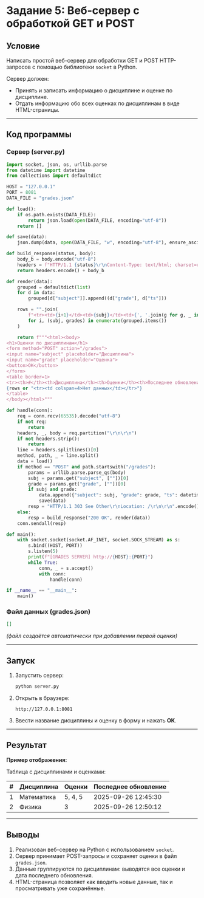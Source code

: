 # Задание 5: Веб-сервер с обработкой GET и POST

## Условие
Написать простой веб-сервер для обработки GET и POST HTTP-запросов с помощью библиотеки `socket` в Python.  

Сервер должен:
- Принять и записать информацию о дисциплине и оценке по дисциплине.  
- Отдать информацию обо всех оценках по дисциплинам в виде HTML-страницы.  

---

## Код программы

### Сервер (server.py)

```python
import socket, json, os, urllib.parse
from datetime import datetime
from collections import defaultdict

HOST = "127.0.0.1"
PORT = 8081
DATA_FILE = "grades.json"

def load():
    if os.path.exists(DATA_FILE):
        return json.load(open(DATA_FILE, encoding="utf-8"))
    return []

def save(data):
    json.dump(data, open(DATA_FILE, "w", encoding="utf-8"), ensure_ascii=False, indent=2)

def build_response(status, body):
    body_b = body.encode("utf-8")
    headers = f"HTTP/1.1 {status}\r\nContent-Type: text/html; charset=utf-8\r\nContent-Length: {len(body_b)}\r\n\r\n"
    return headers.encode() + body_b

def render(data):
    grouped = defaultdict(list)
    for d in data:
        grouped[d["subject"]].append((d["grade"], d["ts"]))

    rows = "".join(
        f"<tr><td>{i+1}</td><td>{subj}</td><td>{', '.join(g for g, _ in grades)}</td><td>{grades[-1][1]}</td></tr>"
        for i, (subj, grades) in enumerate(grouped.items())
    )

    return f"""<html><body>
<h1>Оценки по дисциплинам</h1>
<form method="POST" action="/grades">
<input name="subject" placeholder="Дисциплина">
<input name="grade" placeholder="Оценка">
<button>OK</button>
</form>
<table border=1>
<tr><th>#</th><th>Дисциплина</th><th>Оценки</th><th>Последнее обновление</th></tr>
{rows or "<tr><td colspan=4>Нет данных</td></tr>"}
</table>
</body></html>"""

def handle(conn):
    req = conn.recv(65535).decode("utf-8")
    if not req:
        return
    headers, _, body = req.partition("\r\n\r\n")
    if not headers.strip():
        return
    line = headers.splitlines()[0]
    method, path, _ = line.split()
    data = load()
    if method == "POST" and path.startswith("/grades"):
        params = urllib.parse.parse_qs(body)
        subj = params.get("subject", [""])[0]
        grade = params.get("grade", [""])[0]
        if subj and grade:
            data.append({"subject": subj, "grade": grade, "ts": datetime.now().strftime("%Y-%m-%d %H:%M:%S")})
            save(data)
        resp = "HTTP/1.1 303 See Other\r\nLocation: /\r\n\r\n".encode()
    else:
        resp = build_response("200 OK", render(data))
    conn.sendall(resp)

def main():
    with socket.socket(socket.AF_INET, socket.SOCK_STREAM) as s:
        s.bind((HOST, PORT))
        s.listen(5)
        print(f"[GRADES SERVER] http://{HOST}:{PORT}")
        while True:
            conn, _ = s.accept()
            with conn:
                handle(conn)

if __name__ == "__main__":
    main()
```

### Файл данных (grades.json)

```json
[]
```

*(файл создаётся автоматически при добавлении первой оценки)*

---

## Запуск

1. Запустить сервер:  
   ```bash
   python server.py
   ```
2. Открыть в браузере:  
   ```
   http://127.0.0.1:8081
   ```
3. Ввести название дисциплины и оценку в форму и нажать **OK**.  

---

## Результат

**Пример отображения:**  

Таблица с дисциплинами и оценками:  

| # | Дисциплина | Оценки | Последнее обновление |
|---|------------|--------|-----------------------|
| 1 | Математика | 5, 4, 5 | 2025-09-26 12:45:30 |
| 2 | Физика     | 3      | 2025-09-26 12:50:12 |

---

## Выводы

1. Реализован веб-сервер на Python с использованием `socket`.  
2. Сервер принимает POST-запросы и сохраняет оценки в файл `grades.json`.  
3. Данные группируются по дисциплинам: выводятся все оценки и дата последнего обновления.  
4. HTML-страница позволяет как вводить новые данные, так и просматривать уже сохранённые.  
